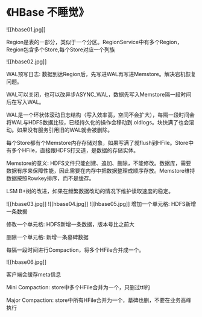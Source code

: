 # 《HBase 不睡觉》

![[hbase01.jpg]]

Region是表的一部分，类似于一个分区。RegionService中有多个Region，Region包含多个Store,每个Store对应一个列族

![[hbase02.jpg]]

WAL预写日志: 数据到达Region后，先写进WAL再写进Memstore。解决宕机恢复问题。

WAL可以关闭，也可以改异步ASYNC_WAL，数据先写入Memstore隔一段时间后在写入WAL。

WAL是一个环状体滚动日志结构（写入效率高，空间不会扩大），每隔一段时间会将WAL与HDFS数据比较，已经持久化的操作会移动到.oldlogs。块快满了也会滚动。如果没有服务引用旧的WAL就会被删除。


每个Store都有个Memstore内存存储对象，如果写满了就flush到HFile。Store中有多个HFile，直接跟HDFS打交道，是数据的存储实体。

Memstore的意义: HDFS文件只能创建、追加、删除，不能修改。数据库，需要数据有序来保障性能，因此需要在内存中把数据整理成顺序存放。Memstore维持数据按照Rowkey排序，而不是缓存。

LSM B+树的改进，如果在频繁数据改动的情况下维护读取速度的稳定。

![[hbase03.jpg]]
![[hbase04.jpg]]
![[hbase05.jpg]]
增加一个单元格: HDFS新增一条数据

修改一个单元格: HDFS新增一条数据，版本号比之前大

删除一个单元格: 新增一条墓碑数据

每隔一段时间进行Compaction，将多个HFile合并成一个。

![[hbase06.jpg]]

客户端会缓存meta信息

Mini Compaction: store中多个HFile合并为一个，只删过ttl的

Major Compaction: store中所有HFile合并为一个，墓碑也删，不要在业务高峰执行